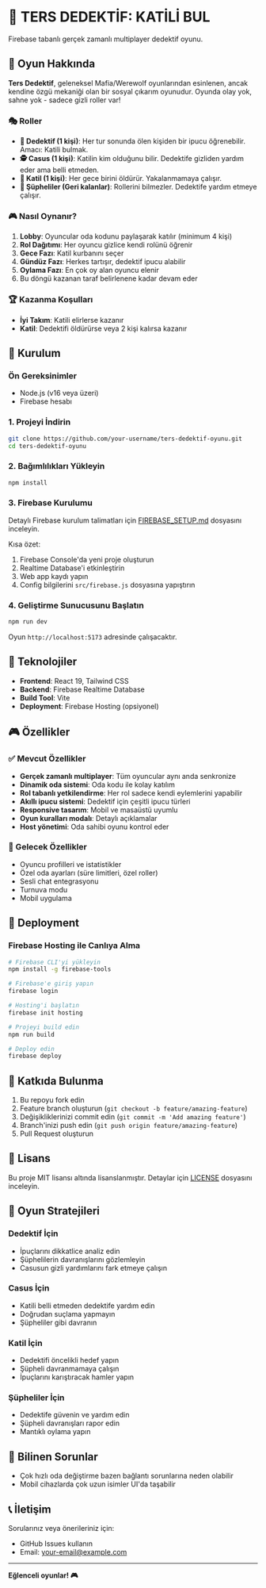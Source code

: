 # 🔪 TERS DEDEKTİF: KATİLİ BUL

Firebase tabanlı gerçek zamanlı multiplayer dedektif oyunu.

## 🎯 Oyun Hakkında

**Ters Dedektif**, geleneksel Mafia/Werewolf oyunlarından esinlenen, ancak kendine özgü mekaniği olan bir sosyal çıkarım oyunudur. Oyunda olay yok, sahne yok - sadece gizli roller var!

### 🎭 Roller

- **🔎 Dedektif (1 kişi)**: Her tur sonunda ölen kişiden bir ipucu öğrenebilir. Amacı: Katili bulmak.
- **🕵️ Casus (1 kişi)**: Katilin kim olduğunu bilir. Dedektife gizliden yardım eder ama belli etmeden.
- **🔪 Katil (1 kişi)**: Her gece birini öldürür. Yakalanmamaya çalışır.
- **👥 Şüpheliler (Geri kalanlar)**: Rollerini bilmezler. Dedektife yardım etmeye çalışır.

### 🎮 Nasıl Oynanır?

1. **Lobby**: Oyuncular oda kodunu paylaşarak katılır (minimum 4 kişi)
2. **Rol Dağıtımı**: Her oyuncu gizlice kendi rolünü öğrenir
3. **Gece Fazı**: Katil kurbanını seçer
4. **Gündüz Fazı**: Herkes tartışır, dedektif ipucu alabilir
5. **Oylama Fazı**: En çok oy alan oyuncu elenir
6. Bu döngü kazanan taraf belirlenene kadar devam eder

### 🏆 Kazanma Koşulları

- **İyi Takım**: Katili elirlerse kazanır
- **Katil**: Dedektifi öldürürse veya 2 kişi kalırsa kazanır

## 🚀 Kurulum

### Ön Gereksinimler

- Node.js (v16 veya üzeri)
- Firebase hesabı

### 1. Projeyi İndirin

```bash
git clone https://github.com/your-username/ters-dedektif-oyunu.git
cd ters-dedektif-oyunu
```

### 2. Bağımlılıkları Yükleyin

```bash
npm install
```

### 3. Firebase Kurulumu

Detaylı Firebase kurulum talimatları için [FIREBASE_SETUP.md](FIREBASE_SETUP.md) dosyasını inceleyin.

Kısa özet:
1. Firebase Console'da yeni proje oluşturun
2. Realtime Database'i etkinleştirin
3. Web app kaydı yapın
4. Config bilgilerini `src/firebase.js` dosyasına yapıştırın

### 4. Geliştirme Sunucusunu Başlatın

```bash
npm run dev
```

Oyun `http://localhost:5173` adresinde çalışacaktır.

## 🔧 Teknolojiler

- **Frontend**: React 19, Tailwind CSS
- **Backend**: Firebase Realtime Database
- **Build Tool**: Vite
- **Deployment**: Firebase Hosting (opsiyonel)

## 🎮 Özellikler

### ✅ Mevcut Özellikler

- **Gerçek zamanlı multiplayer**: Tüm oyuncular aynı anda senkronize
- **Dinamik oda sistemi**: Oda kodu ile kolay katılım
- **Rol tabanlı yetkilendirme**: Her rol sadece kendi eylemlerini yapabilir
- **Akıllı ipucu sistemi**: Dedektif için çeşitli ipucu türleri
- **Responsive tasarım**: Mobil ve masaüstü uyumlu
- **Oyun kuralları modalı**: Detaylı açıklamalar
- **Host yönetimi**: Oda sahibi oyunu kontrol eder

### 🔮 Gelecek Özellikler

- Oyuncu profilleri ve istatistikler
- Özel oda ayarları (süre limitleri, özel roller)
- Sesli chat entegrasyonu
- Turnuva modu
- Mobil uygulama

## 📱 Deployment

### Firebase Hosting ile Canlıya Alma

```bash
# Firebase CLI'yi yükleyin
npm install -g firebase-tools

# Firebase'e giriş yapın
firebase login

# Hosting'i başlatın
firebase init hosting

# Projeyi build edin
npm run build

# Deploy edin
firebase deploy
```

## 🤝 Katkıda Bulunma

1. Bu repoyu fork edin
2. Feature branch oluşturun (`git checkout -b feature/amazing-feature`)
3. Değişikliklerinizi commit edin (`git commit -m 'Add amazing feature'`)
4. Branch'inizi push edin (`git push origin feature/amazing-feature`)
5. Pull Request oluşturun

## 📝 Lisans

Bu proje MIT lisansı altında lisanslanmıştır. Detaylar için [LICENSE](LICENSE) dosyasını inceleyin.

## 🎯 Oyun Stratejileri

### Dedektif İçin
- İpuçlarını dikkatlice analiz edin
- Şüphelilerin davranışlarını gözlemleyin
- Casusun gizli yardımlarını fark etmeye çalışın

### Casus İçin
- Katili belli etmeden dedektife yardım edin
- Doğrudan suçlama yapmayın
- Şüpheliler gibi davranın

### Katil İçin
- Dedektifi öncelikli hedef yapın
- Şüpheli davranmamaya çalışın
- İpuçlarını karıştıracak hamler yapın

### Şüpheliler İçin
- Dedektife güvenin ve yardım edin
- Şüpheli davranışları rapor edin
- Mantıklı oylama yapın

## 🐛 Bilinen Sorunlar

- Çok hızlı oda değiştirme bazen bağlantı sorunlarına neden olabilir
- Mobil cihazlarda çok uzun isimler UI'da taşabilir

## 📞 İletişim

Sorularınız veya önerileriniz için:
- GitHub Issues kullanın
- Email: your-email@example.com

---

**Eğlenceli oyunlar! 🎮**
